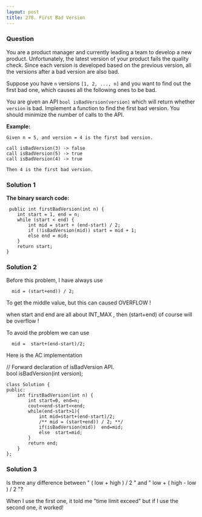 ```yaml
---
layout: post
title: 278. First Bad Version
---
```

### Question
You are a product manager and currently leading a team to develop a new
product. Unfortunately, the latest version of your product fails the quality
check. Since each version is developed based on the previous version, all the
versions after a bad version are also bad.

Suppose you have `n` versions `[1, 2, ..., n]` and you want to find out the
first bad one, which causes all the following ones to be bad.

You are given an API `bool isBadVersion(version)` which will return whether
`version` is bad. Implement a function to find the first bad version. You
should minimize the number of calls to the API.

 **Example:**

    
    
    Given n = 5, and version = 4 is the first bad version.
    
    call isBadVersion(3) -> false
    call isBadVersion(5) -> true
    call isBadVersion(4) -> true
    
    Then 4 is the first bad version. 
    

### Solution 1
 **The binary search code:**

    
    
     public int firstBadVersion(int n) {
        int start = 1, end = n;
        while (start < end) {
            int mid = start + (end-start) / 2;
            if (!isBadVersion(mid)) start = mid + 1;
            else end = mid;            
        }        
        return start;
    }


### Solution 2
Before this problem, I have always use

    
    
      mid = (start+end)) / 2;
    

To get the middle value, but this can caused OVERFLOW !

when start and end are all about INT_MAX , then (start+end) of course will be
overflow !

To avoid the problem we can use

    
    
      mid =  start+(end-start)/2;
    

Here is the AC implementation

// Forward declaration of isBadVersion API.  
bool isBadVersion(int version);

    
    
    class Solution {
    public:
        int firstBadVersion(int n) {
            int start=0, end=n;
            cout<<end-start<<end;
            while(end-start>1){
                int mid=start+(end-start)/2;
                /** mid = (start+end)) / 2; **/
                if(isBadVersion(mid))  end=mid;
                else  start=mid;
            }
            return end;
        }
    };


### Solution 3
Is there any difference between " ( low + high ) / 2 " and " low + ( high -
low ) / 2 "?

When I use the first one, it told me "time limit exceed" but if I use the
second one, it worked!




